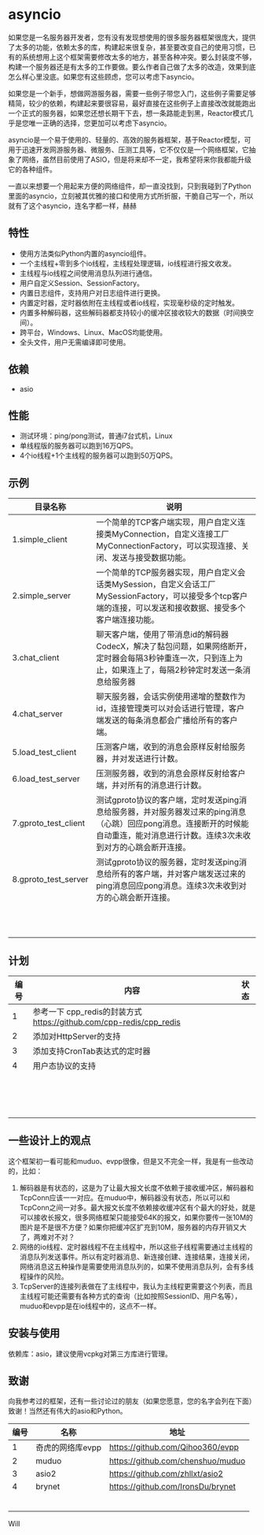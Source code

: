 # asyncio





​		如果您是一名服务器开发者，您有没有发现想使用的很多服务器框架很庞大，提供了太多的功能，依赖太多的库，构建起来很复杂，甚至要改变自己的使用习惯，已有的系统想用上这个框架需要修改太多的地方，甚至各种冲突。要么封装度不够，构建一个服务器还是有太多的工作要做。要么作者自己做了太多的改造，效果到底怎么样心里没底。如果您有这些顾虑，您可以考虑下asyncio。

​		如果您是一个新手，想做网游服务器，需要一些例子带您入门，这些例子需要足够精简，较少的依赖，构建起来要很容易，最好直接在这些例子上直接改改就能跑出一个正式的服务器，如果您还想长期干下去，想一条路能走到黑，Reactor模式几乎是您唯一正确的选择，您更加可以考虑下asyncio。

​		asyncio是一个易于使用的、轻量的、高效的服务器框架，基于Reactor模型，可用于迅速开发网游服务器、微服务、压测工具等，它不仅仅是一个网络框架，它抽象了网络，虽然目前使用了ASIO，但是将来却不一定，我希望将来你我都能升级它的各种组件。

​		一直以来想要一个用起来方便的网络组件，却一直没找到，只到我碰到了Python里面的asyncio，立刻被其优雅的接口和使用方式所折服，干脆自己写一个，所以就有了这个asyncio，连名字都一样，赫赫





## 特性

- 使用方法类似Python内置的asyncio组件。
- 一个主线程+零到多个io线程，主线程处理逻辑，io线程进行报文收发。
- 主线程与io线程之间使用消息队列进行通信。
- 用户自定义Session、SessionFactory。
- 内置日志组件，支持用户对日志组件进行更换。
- 内置定时器，定时器依附在主线程或者io线程，实现毫秒级的定时触发。
- 内置多种解码器，这些解码器都支持较小的缓冲区接收较大的数据（时间换空间）。
- 跨平台，Windows、Linux、MacOS均能使用。
- 全头文件，用户无需编译即可使用。





## 依赖

- asio





## 性能

- 测试环境：ping/pong测试，普通i7台式机，Linux
- 单线程版的服务器可以跑到16万QPS。
- 4个io线程+1个主线程的服务器可以跑到50万QPS。





## 示例

| 目录名称             | 说明                                                         |
| -------------------- | ------------------------------------------------------------ |
| 1.simple_client      | 一个简单的TCP客户端实现，用户自定义连接类MyConnection，自定义连接工厂MyConnectionFactory，可以实现连接、关闭、发送与接受数据功能。 |
| 2.simple_server      | 一个简单的TCP服务器实现，用户自定义会话类MySession，自定义会话工厂MySessionFactory，可以接受多个tcp客户端的连接，可以发送和接收数据、接受多个客户端连接功能。 |
| 3.chat_client        | 聊天客户端，使用了带消息id的解码器CodecX，解决了黏包问题，如果网络断开，定时器会每隔3秒钟重连一次，只到连上为止，如果连上了，每隔2秒钟定时发送一条消息给服务器 |
| 4.chat_server        | 聊天服务器，会话实例使用递增的整数作为id，连接管理类可以对会话进行管理，客户端发送的每条消息都会广播给所有的客户端。 |
| 5.load_test_client   | 压测客户端，收到的消息会原样反射给服务器，并对发送进行计数。 |
| 6.load_test_server   | 压测服务器，收到的消息会原样反射给客户端，并对所有的消息进行计数。 |
| 7.gproto_test_client | 测试gproto协议的客户端，定时发送ping消息给服务器，并对服务器发过来的ping消息（心跳）回应pong消息。连接断开的时候能自动重连，能对消息进行计数。连续3次未收到对方的心跳会断开连接。 |
| 8.gproto_test_server | 测试gproto协议的服务器，定时发送ping消息给所有的客户端，并对客户端发送过来的ping消息回应pong消息。连续3次未收到对方的心跳会断开连接。 |
|                      |                                                              |
|                      |                                                              |
|                      |                                                              |
|                      |                                                              |
|                      |                                                              |
|                      |                                                              |
|                      |                                                              |
|                      |                                                              |
|                      |                                                              |
|                      |                                                              |
|                      |                                                              |



## 计划

| 编号 | 内容                                                         | 状态 |
| ---- | ------------------------------------------------------------ | ---- |
| 1    | 参考一下 cpp_redis的封装方式 https://github.com/cpp-redis/cpp_redis |      |
| 2    | 添加对HttpServer的支持                                       |      |
| 3    | 添加支持CronTab表达式的定时器                                |      |
| 4    | 用户态协议的支持                                             |      |
|      |                                                              |      |
|      |                                                              |      |
|      |                                                              |      |
|      |                                                              |      |
|      |                                                              |      |
|      |                                                              |      |
|      |                                                              |      |
|      |                                                              |      |
|      |                                                              |      |
|      |                                                              |      |
|      |                                                              |      |
|      |                                                              |      |
|      |                                                              |      |
|      |                                                              |      |
|      |                                                              |      |



## 一些设计上的观点

这个框架初一看可能和muduo、evpp很像，但是又不完全一样，我是有一些改动的，比如：

1. 解码器是有状态的，这是为了让最大报文长度不依赖于接收缓冲区，解码器和TcpConn应该一一对应。在muduo中，解码器没有状态，所以可以和TcpConn之间一对多。最大报文长度不依赖接收缓冲区有个最大的好处，就是可以接收长报文，很多网络框架只能接受64K的报文，如果你要传一张10M的图片是不是很不方便？如果你把缓冲区扩充到10M，服务器的内存开销又大了，两难对不对？
2. 网络的io线程、定时器线程不在主线程中，所以这些子线程需要通过主线程的消息队列发送事件。所以有定时器消息、新连接创建、连接结果，连接关闭，网络消息这五种操作是需要使用消息队列的，如果不使用消息队列，会有多线程操作的风险。
3. TcpServer的连接列表做在了主线程中，我认为主线程更需要这个列表，而且主线程可能还需要有各种方式的查询（比如按照SessionID、用户名等），muduo和evpp是在io线程中的，这点不一样。





## 安装与使用

依赖库：asio，建议使用vcpkg对第三方库进行管理。





## 致谢

向我参考过的框架，还有一些讨论过的朋友（如果您愿意，您的名字会列在下面）致谢！当然还有伟大的asio和Python。

| 编号 | 名称             | 地址                              |
| ---- | ---------------- | --------------------------------- |
| 1    | 奇虎的网络库evpp | https://github.com/Qihoo360/evpp  |
| 2    | muduo            | https://github.com/chenshuo/muduo |
| 3    | asio2            | https://github.com/zhllxt/asio2   |
| 4    | brynet           | https://github.com/IronsDu/brynet |
|      |                  |                                   |
|      |                  |                                   |
|      |                  |                                   |
|      |                  |                                   |
|      |                  |                                   |
|      |                  |                                   |





Will

